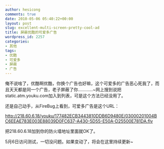 ```yaml
---
author: hesicong
comments: true
date: 2010-05-06 05:40:22+00:00
layout: post
slug: excellent-multi-screen-pretty-cool-ad
title: 屏蔽优酷的可爱多广告
wordpress_id: 2257
categories:
- 其他
tags:
- 优酷
- 可爱多
- 屏蔽
- 广告
---
```


俺不说啥了，优酷啊优酷，你换个广告也好嘛，这个可爱多的广告恶心死我了，而且天天都是同一个广告，老子屏蔽了你…………~网上搜到说把static.atm.youku.com加入到列表，可是这个方法已经没用了。

还是自己动手，从FireBug上看到，可爱多广告是这个URL：

http://218.60.6.18/youku/177482ECB3443810DDB6D9480E/03000201004BC6EEAE783E003E88039D0FC637-A430-5D55-E50A-D25500E781DA.flv

把218.60.6.18加到你的防火墙地址里面就OK了。

5月6日访问测试，一切没问题。如果变动了，将会在这里持续更新~

